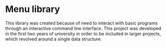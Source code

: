 # Menu library

This library was created because of need to interact with basic programs through an interactive command line interface. This project was developed in the first two years of university in order to be included in larger projects, which revolved around a single data structure.
